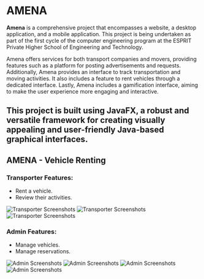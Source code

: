 # AMENA

**Amena** is a comprehensive project that encompasses a website, a desktop application, and a mobile application. This project is being undertaken as part of the first cycle of the computer engineering program at the ESPRIT Private Higher School of Engineering and Technology.

Amena offers services for both transport companies and movers, providing features such as a platform for posting advertisements and requests. Additionally, Amena provides an interface to track transportation and moving activities. It also includes a feature to rent vehicles through a dedicated interface. Lastly, Amena includes a gamification interface, aiming to make the user experience more engaging and interactive.

This project is built using JavaFX, a robust and versatile framework for creating visually appealing and user-friendly Java-based graphical interfaces.
---

## AMENA - Vehicle Renting

### Transporter Features:

- Rent a vehicle.
- Review their activities.

![Transporter Screenshots](https://github.com/rayen-klai/AMENA-DESKTOP/assets/107888893/fda6d9e6-b9d5-40d5-967f-1e2629f0c618)
![Transporter Screenshots](https://github.com/rayen-klai/AMENA-DESKTOP/assets/107888893/04a52207-15cd-491b-b363-6c6a635db4b1)
![Transporter Screenshots](https://github.com/rayen-klai/AMENA-DESKTOP/assets/107888893/05d21e3d-e964-4b8a-8fcc-58d4f16803ff)

### Admin Features:

- Manage vehicles.
- Manage reservations.

![Admin Screenshots](https://github.com/rayen-klai/AMENA-DESKTOP/assets/107888893/f9d7141e-69ce-4d72-ac11-d3600ba8bb7b)
![Admin Screenshots](https://github.com/rayen-klai/AMENA-DESKTOP/assets/107888893/59e55391-0d95-4aec-9c98-1f9303e9bfa5)
![Admin Screenshots](https://github.com/rayen-klai/AMENA-DESKTOP/assets/107888893/6c487628-7408-4d55-be1d-facaaeabf9ec)
![Admin Screenshots](https://github.com/rayen-klai/AMENA-DESKTOP/assets/107888893/bb04e80d-c77d-4056-abf3-e347b7429aff)
